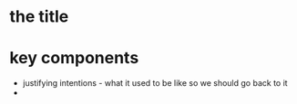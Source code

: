 # the title

# key components
- justifying intentions - what it used to be like so we should go back to it
- 
